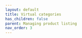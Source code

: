 ```yaml
---
layout: default
title: Virtual categories
has_children: false
parent: Managing product listing
nav_order: 3
---
```

